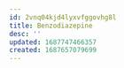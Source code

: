 ```yaml
---
id: 2vnq04kjd4lyxvfggovhg8l
title: Benzodiazepine
desc: ''
updated: 1687747466357
created: 1687657079699
---
```


